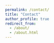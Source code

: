 ```yaml
---
permalink: /contact/
title: "Contact"
author_profile: true
redirect_from: 
  - /about/
  - /about.html
---
```

